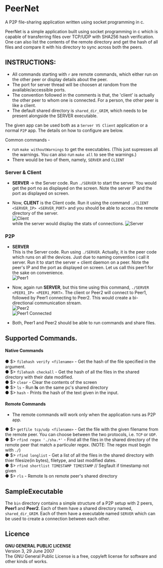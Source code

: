 # PeerNet
A P2P file-sharing application written using socket programming in c.

PeerNet is a simple application built using socket programming in c which is capable of transferring files over TCP/UDP with SHA256 hash verification. One can also list the contents of the remote directory and get the hash of all files and compare it with his directory to sync across both the peers.

## INSTRUCTIONS:
- All commands starting with `r` are remote commands, which either run on the other peer or display details about the peer.  
- The port for server thread will be choosen at random from the available/accessible ports.
- The convention followed in the comments is that, the 'client' is actually the other peer to whom one is connected. For a person, the other peer is like a client.
- The default shared directory is `shared_dir_GRIM`, which needs to be present alongside the SERVER executable.

The given app can be used both as a `Server VS Client` application or a normal `P2P` app.
The details on how to configure are below.

Common commands -
- run `make withoutWarnings` to get the executables. (This just supresses all the warnings. You can also run `make all` to see the warnings.)
- There would be two of them, namely, `SERVER` and `CLIENT`


### Server & Client
- **SERVER** -> the Server code. Run `./SERVER` to start the server. You would get the port no as displayed on the screen. Note the server IP and the port as displayed on screen.  


- Now, **CLIENT** is the Client code.  Run it using the command `./CLIENT <SERVER_IP> <SERVER_PORT>` and you should be able to access the remote directory of the server.  
![Client](http://i.imgur.com/p1J1pNf.png)  
while the server would display the stats of connections.
![Server](http://i.imgur.com/fZOGPiT.png)

### P2P
- **SERVER**  
This is the Server code. Run using `./SERVER`. Actually, it is the peer code which runs on all the devices. Just due to naming convention i call it server. Run it to start the server + client daemon on a peer. Note the peer's IP and the port as displayed on screen. Let us call this peer1 for the sake on convenience.  
![Peer1](http://i.imgur.com/oct8aJB.png)

- Now, again run **SERVER**, but this time using this command, `./SERVER <PEER1_IP> <PEER1_PORT>`. The client or Peer2 will connect to Peer1, followed by Peer1 connecting to Peer2. This would create a bi-directional communication stream.  
![Peer2](http://i.imgur.com/1s8JA1J.png)  
![Peer1 Connected](http://i.imgur.com/if7sF9T.png)  

- Both, Peer1 and Peer2 should be able to run commands and share files.


## Supported Commands.  

#### Native Commands
● $> `filehash verify <filename>` - Get the hash of the file specified in the argument.  
● $> `filehash checkall` - Get the hash of all the files in the shared directory with their date modified.  
● $> `clear`  - Clear the contents of the screen  
● $> `ls`    - Run <b>ls</b> on the same pc's shared directory  
● $> `hash` - Prints the hash of the text given in the input.  


#### Remote Commands
- The remote commands will work only when the application runs as P2P app.  

● $> `getfile tcp/udp <filename>` - Get the file with the given filename from the remote peer. You can choose between the two protocols, i.e. `TCP` or `UDP`.
● $> `rfind regex './sha.*'`  -  Find all the files in the shared directory of the remote peer that match a particuler regex. (NOTE: The regex must begin with `./`)  
● $> `rfind longlist` - Get a list of all the files in the shared directory with thier filesize(in bytes), filetype, and last modified dates.  
● $> `rfind shortlist TIMESTAMP TIMESTAMP`  // Segfault if timestamp not given  
● $> `rls` - Remote ls on remote peer's shared directory  


## SampleExecutable

The `bin` directory contains a simple structure of a P2P setup with 2 peers, **Peer1** and **Peer2**. Each of them have a shared directory named, `shared_dir_GRIM`. Each of them have a executable named `SERVER` which can be used to create a connection between each other.

## Licence
**GNU GENERAL PUBLIC LICENSE**  
Version 3, 29 June 2007  
The GNU General Public License is a free, copyleft license for software and other kinds of works.
